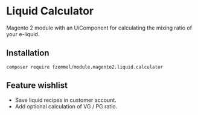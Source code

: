 # Liquid Calculator
Magento 2 module with an UiComponent for calculating the mixing ratio 
of your e-liquid.

## Installation

`composer require fzemmel/module.magento2.liquid.calculator`

## Feature wishlist
- Save liquid recipes in customer account.
- Add optional calculation of VG / PG ratio.

